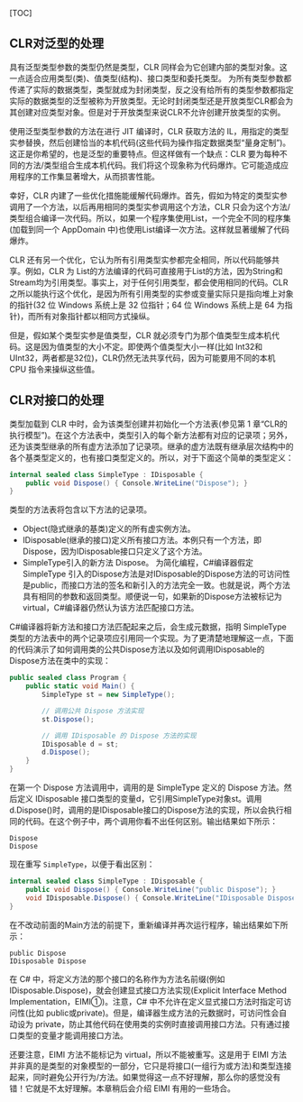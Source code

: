 [TOC]



## CLR对泛型的处理

具有泛型类型参数的类型仍然是类型，CLR 同样会为它创建内部的类型对象。这一点适合应用类型(类)、值类型(结构)、接口类型和委托类型。
为所有类型参数都传递了实际的数据类型，类型就成为封闭类型，反之没有给所有的类型参数都指定实际的数据类型的泛型被称为开放类型。无论时封闭类型还是开放类型CLR都会为其创建对应类型对象。但是对于开放类型来说CLR不允许创建开放类型的实例。

使用泛型类型参数的方法在进行 JIT 编译时，CLR 获取方法的 IL，用指定的类型实参替换，然后创建恰当的本机代码(这些代码为操作指定数据类型“量身定制”)。这正是你希望的，也是泛型的重要特点。但这样做有一个缺点：CLR 要为每种不同的方法/类型组合生成本机代码。我们将这个现象称为代码爆炸。它可能造成应用程序的工作集显著增大，从而损害性能。

幸好，CLR 内建了一些优化措施能缓解代码爆炸。首先，假如为特定的类型实参调用了一个方法，以后再用相同的类型实参调用这个方法，CLR 只会为这个方法/类型组合编译一次代码。所以，如果一个程序集使用List<DateTime>，一个完全不同的程序集(加载到同一个 AppDomain 中)也使用List<DateTime>编译一次方法。这样就显著缓解了代码爆炸。

CLR 还有另一个优化，它认为所有引用类型实参都完全相同，所以代码能够共享。例如，CLR 为 List<String>的方法编译的代码可直接用于List<Stream>的方法，因为String和Stream均为引用类型。事实上，对于任何引用类型，都会使用相同的代码。CLR 之所以能执行这个优化，是因为所有引用类型的实参或变量实际只是指向堆上对象的指针(32 位 Windows 系统上是 32 位指针；64 位 Windows 系统上是 64 为指针)，而所有对象指针都以相同方式操纵。

但是，假如某个类型实参是值类型，CLR 就必须专门为那个值类型生成本机代码。这是因为值类型的大小不定。即使两个值类型大小一样(比如 Int32和UInt32，两者都是32位)，CLR仍然无法共享代码，因为可能要用不同的本机 CPU 指令来操纵这些值。


## CLR对接口的处理
类型加载到 CLR 中时，会为该类型创建并初始化一个方法表(参见第 1 章“CLR的执行模型”)。在这个方法表中，类型引入的每个新方法都有对应的记录项；另外，还为该类型继承的所有虚方法添加了记录项。继承的虚方法既有继承层次结构中的各个基类型定义的，也有接口类型定义的。所以，对于下面这个简单的类型定义：
```csharp
internal sealed class SimpleType : IDisposable {
    public void Dispose() { Console.WriteLine("Dispose"); }
}
```
类型的方法表将包含以下方法的记录项。

- Object(隐式继承的基类)定义的所有虚实例方法。
- IDisposable(继承的接口)定义所有接口方法。本例只有一个方法，即Dispose，因为IDisposable接口只定义了这个方法。
- SimpleType引入的新方法 Dispose。
为简化编程，C#编译器假定 SimpleType 引入的Dispose方法是对IDisposable的Dispose方法的可访问性是public，而接口方法的签名和新引入的方法完全一致。也就是说，两个方法具有相同的参数和返回类型。顺便说一句，如果新的Dispose方法被标记为virtual，C#编译器仍然认为该方法匹配接口方法。

C#编译器将新方法和接口方法匹配起来之后，会生成元数据，指明 SimpleType 类型的方法表中的两个记录项应引用同一个实现。为了更清楚地理解这一点，下面的代码演示了如何调用类的公共Dispose方法以及如何调用IDisposable的Dispose方法在类中的实现：
```csharp
public sealed class Program {
    public static void Main() {
        SimpleType st = new SimpleType();

        // 调用公共 Dispose 方法实现
        st.Dispose();

        // 调用 IDisposable 的 Dispose 方法的实现
        IDisposable d = st;
        d.Dispose();
    }
}
```
在第一个 Dispose 方法调用中，调用的是 SimpleType 定义的 Dispose 方法。然后定义 IDisposable 接口类型的变量d，它引用SimpleType对象st。调用d.Dispose()时，调用的是IDisposable接口的Dispose方法的实现，所以会执行相同的代码。在这个例子中，两个调用你看不出任何区别。输出结果如下所示：
```
Dispose
Dispose
```
现在重写 `SimpleType`，以便于看出区别：
```csharp
internal sealed class SimpleType : IDisposable {
    public void Dispose() { Console.WriteLine("public Dispose"); }
    void IDisposable.Dispose() { Console.WriteLine("IDisposable Dispose"); }
}
```
在不改动前面的Main方法的前提下，重新编译并再次运行程序，输出结果如下所示：
```
public Dispose
IDisposable Dispose       
```
在 C# 中，将定义方法的那个接口的名称作为方法名前缀(例如 IDisposable.Dispose)，就会创建显式接口方法实现(Explicit Interface Method Implementation，EIMI①)。注意，C# 中不允许在定义显式接口方法时指定可访问性(比如 public或private)。但是，编译器生成方法的元数据时，可访问性会自动设为 private，防止其他代码在使用类的实例时直接调用接口方法。只有通过接口类型的变量才能调用接口方法。

还要注意，EIMI 方法不能标记为 virtual，所以不能被重写。这是用于 EIMI 方法并非真的是类型的对象模型的一部分，它只是将接口(一组行为或方法)和类型连接起来，同时避免公开行为/方法。如果觉得这一点不好理解，那么你的感觉没有错！它就是不太好理解。本章稍后会介绍 EIMI 有用的一些场合。
